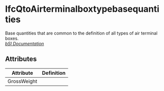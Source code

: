 IfcQtoAirterminalboxtypebasequantities
======================================
Base quantities that are common to the definition of all types of air terminal
boxes.  
[ _bSI
Documentation_](https://standards.buildingsmart.org/IFC/DEV/IFC4_2/FINAL/HTML/schema/ifchvacdomain/qset/qto_airterminalboxtypebasequantities.htm)


Attributes
----------
| Attribute   | Definition   |
|-------------|--------------|
| GrossWeight |              |
